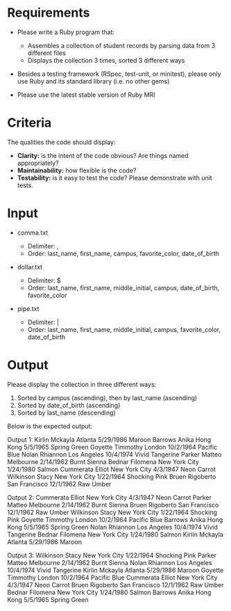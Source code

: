 # Requirements

* Please write a Ruby program that:

	* Assembles a collection of student records by parsing data from 3 different files
	* Displays the collection 3 times, sorted 3 different ways

* Besides a testing framework (RSpec, test-unit, or minitest), please only use Ruby and its standard library (i.e. no other gems)

* Please use the latest stable version of Ruby MRI


# Criteria

The qualities the code should display:

* **Clarity:** is the intent of the code obvious? Are things named appropriately?
* **Maintainability:** how flexible is the code?
* **Testability:** is it easy to test the code? Please demonstrate with unit tests.

# Input

* comma.txt

	* Delimiter: ,
	* Order: last_name, first_name, campus, favorite_color, date_of_birth

* dollar.txt

	* Delimiter: $
	* Order: last_name, first_name, middle_initial, campus, date_of_birth, favorite_color

* pipe.txt

	* Delimiter: |
	* Order: last_name, first_name, middle_initial, campus, favorite_color, date_of_birth

# Output

Please display the collection in three different ways:

1. Sorted by campus (ascending), then by last_name (ascending)
2. Sorted by date_of_birth (ascending)
3. Sorted by last_name (descending)


Below is the expected output:

Output 1:
Kirlin Mckayla Atlanta 5/29/1986 Maroon
Barrows Anika Hong Kong 5/5/1965 Spring Green
Goyette Timmothy London 10/2/1964 Pacific Blue
Nolan Rhiannon Los Angeles 10/4/1974 Vivid Tangerine
Parker Matteo Melbourne 2/14/1962 Burnt Sienna
Bednar Filomena New York City 1/24/1980 Salmon
Cummerata Elliot New York City 4/3/1947 Neon Carrot
Wilkinson Stacy New York City 1/22/1964 Shocking Pink
Bruen Rigoberto San Francisco 12/1/1962 Raw Umber

Output 2:
Cummerata Elliot New York City 4/3/1947 Neon Carrot
Parker Matteo Melbourne 2/14/1962 Burnt Sienna
Bruen Rigoberto San Francisco 12/1/1962 Raw Umber
Wilkinson Stacy New York City 1/22/1964 Shocking Pink
Goyette Timmothy London 10/2/1964 Pacific Blue
Barrows Anika Hong Kong 5/5/1965 Spring Green
Nolan Rhiannon Los Angeles 10/4/1974 Vivid Tangerine
Bednar Filomena New York City 1/24/1980 Salmon
Kirlin Mckayla Atlanta 5/29/1986 Maroon

Output 3:
Wilkinson Stacy New York City 1/22/1964 Shocking Pink
Parker Matteo Melbourne 2/14/1962 Burnt Sienna
Nolan Rhiannon Los Angeles 10/4/1974 Vivid Tangerine
Kirlin Mckayla Atlanta 5/29/1986 Maroon
Goyette Timmothy London 10/2/1964 Pacific Blue
Cummerata Elliot New York City 4/3/1947 Neon Carrot
Bruen Rigoberto San Francisco 12/1/1962 Raw Umber
Bednar Filomena New York City 1/24/1980 Salmon
Barrows Anika Hong Kong 5/5/1965 Spring Green